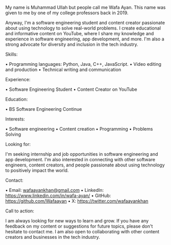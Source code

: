 My name is Muhammad Ullah but people call me Wafa Ayan. This name was given to me by one of my college professors back in 2019.

Anyway, I'm a software engineering student and content creator passionate about using technology to solve real-world problems. I create educational and informative content on YouTube, where I share my knowledge and experience in software engineering, app development, and more. I'm also a strong advocate for diversity and inclusion in the tech industry.

Skills:

• Programming languages: Python, Java, C++, JavaScript.
• Video editing and production
• Technical writing and communication

Experience:

• Software Engineering Student
• Content Creator on YouTube

Education:

• BS Software Engineering Continue

Interests:

• Software engineering
• Content creation
• Programming
• Problems Solving

Looking for:

I'm seeking internship and job opportunities in software engineering and app development. I'm also interested in connecting with other software engineers, content creators, and people passionate about using technology to positively impact the world.

Contact:

• Email: wafaayankhan@gmail.com
• LinkedIn: https://www.linkedin.com/in/wafa-ayan/
• GitHub: https://github.com/Wafaayan
• X: https://twitter.com/wafaayankhan

Call to action:

I am always looking for new ways to learn and grow. If you have any feedback on my content or suggestions for future topics, please don't hesitate to contact me. I am also open to collaborating with other content creators and businesses in the tech industry.
